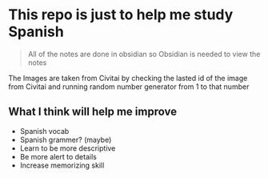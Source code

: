 # This repo is just to help me study Spanish

> All of the notes are done in obsidian so Obsidian is needed to view the notes

The Images are taken from Civitai by checking the lasted id of the image from Civitai and running random number generator from 1 to that number
## What I think will help me improve
- Spanish vocab
- Spanish grammer? (maybe)
- Learn to be more descriptive
- Be more alert to details
- Increase memorizing skill


